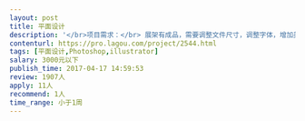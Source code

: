 ```yaml
---                
layout: post       
title: 平面设计           
description: '</br>项目需求：</br> 展架有成品，需要调整文件尺寸，调整字体，增加美感</br> 文件大概10张左右，有PSD文件，需要今天做完</br>'     
contenturl: https://pro.lagou.com/project/2544.html      
tags: [平面设计,Photoshop,illustrator]            
salary: 3000元以下          
publish_time: 2017-04-17 14:59:53         
review: 1907人                   
apply: 11人                   
recommend: 1人                   
time_range: 小于1周              
---                 
```

